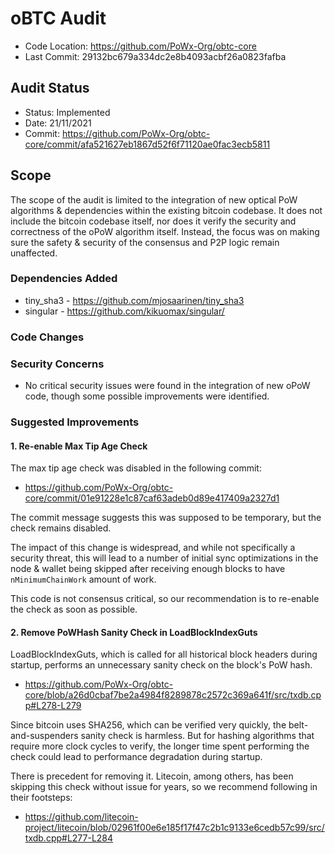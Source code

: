 # oBTC Audit

* Code Location: https://github.com/PoWx-Org/obtc-core
* Last Commit: 29132bc679a334dc2e8b4093acbf26a0823fafba

## Audit Status

* Status: Implemented
* Date: 21/11/2021
* Commit: https://github.com/PoWx-Org/obtc-core/commit/afa521627eb1867d52f6f71120ae0fac3ecb5811

## Scope

The scope of the audit is limited to the integration of new optical PoW algorithms & dependencies within the existing bitcoin codebase. It does not include the bitcoin codebase itself, nor does it verify the security and correctness of the oPoW algorithm itself. Instead, the focus was on making sure the safety & security of the consensus and P2P logic remain unaffected. 

### Dependencies Added

* tiny_sha3 - https://github.com/mjosaarinen/tiny_sha3
* singular - https://github.com/kikuomax/singular/

### Code Changes

### Security Concerns

* No critical security issues were found in the integration of new oPoW code, though some possible improvements were identified.

### Suggested Improvements

#### 1. Re-enable Max Tip Age Check

The max tip age check was disabled in the following commit:
  - https://github.com/PoWx-Org/obtc-core/commit/01e91228e1c87caf63adeb0d89e417409a2327d1

The commit message suggests this was supposed to be temporary, but the check remains disabled.

The impact of this change is widespread, and while not specifically a security threat, this will lead to a number of initial sync optimizations in the node & wallet being skipped after receiving enough blocks to have `nMinimumChainWork` amount of work.

This code is not consensus critical, so our recommendation is to re-enable the check as soon as possible.

#### 2. Remove PoWHash Sanity Check in LoadBlockIndexGuts

LoadBlockIndexGuts, which is called for all historical block headers during startup, performs an unnecessary sanity check on the block's PoW hash.
* https://github.com/PoWx-Org/obtc-core/blob/a26d0cbaf7be2a4984f8289878c2572c369a641f/src/txdb.cpp#L278-L279

Since bitcoin uses SHA256, which can be verified very quickly, the belt-and-suspenders sanity check is harmless. But for hashing algorithms that require more clock cycles to verify, the longer time spent performing the check could lead to performance degradation during startup.

There is precedent for removing it. Litecoin, among others, has been skipping this check without issue for years, so we recommend following in their footsteps:

* https://github.com/litecoin-project/litecoin/blob/02961f00e6e185f17f47c2b1c9133e6cedb57c99/src/txdb.cpp#L277-L284
